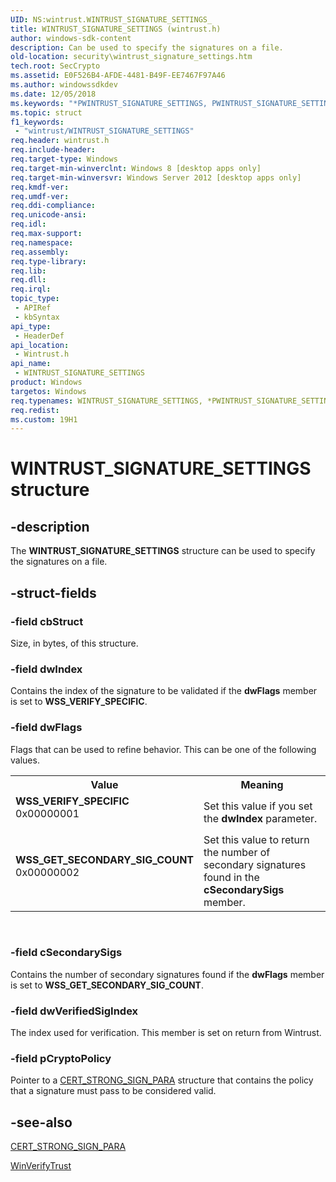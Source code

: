 ```yaml
---
UID: NS:wintrust.WINTRUST_SIGNATURE_SETTINGS_
title: WINTRUST_SIGNATURE_SETTINGS (wintrust.h)
author: windows-sdk-content
description: Can be used to specify the signatures on a file.
old-location: security\wintrust_signature_settings.htm
tech.root: SecCrypto
ms.assetid: E0F526B4-AFDE-4481-B49F-EE7467F97A46
ms.author: windowssdkdev
ms.date: 12/05/2018
ms.keywords: "*PWINTRUST_SIGNATURE_SETTINGS, PWINTRUST_SIGNATURE_SETTINGS, PWINTRUST_SIGNATURE_SETTINGS structure pointer [Security], WINTRUST_SIGNATURE_SETTINGS, WINTRUST_SIGNATURE_SETTINGS structure [Security], WSS_GET_SECONDARY_SIG_COUNT, WSS_VERIFY_SPECIFIC, security.wintrust_signature_settings, wintrust/PWINTRUST_SIGNATURE_SETTINGS, wintrust/WINTRUST_SIGNATURE_SETTINGS"
ms.topic: struct
f1_keywords: 
 - "wintrust/WINTRUST_SIGNATURE_SETTINGS"
req.header: wintrust.h
req.include-header: 
req.target-type: Windows
req.target-min-winverclnt: Windows 8 [desktop apps only]
req.target-min-winversvr: Windows Server 2012 [desktop apps only]
req.kmdf-ver: 
req.umdf-ver: 
req.ddi-compliance: 
req.unicode-ansi: 
req.idl: 
req.max-support: 
req.namespace: 
req.assembly: 
req.type-library: 
req.lib: 
req.dll: 
req.irql: 
topic_type:
 - APIRef
 - kbSyntax
api_type:
 - HeaderDef
api_location:
 - Wintrust.h
api_name:
 - WINTRUST_SIGNATURE_SETTINGS
product: Windows
targetos: Windows
req.typenames: WINTRUST_SIGNATURE_SETTINGS, *PWINTRUST_SIGNATURE_SETTINGS
req.redist: 
ms.custom: 19H1
---
```


# WINTRUST_SIGNATURE_SETTINGS structure


## -description


The <b>WINTRUST_SIGNATURE_SETTINGS</b> structure can be used to specify the signatures on a file.


## -struct-fields




### -field cbStruct

Size, in bytes, of this structure.


### -field dwIndex

Contains the index of the signature to be validated if the <b>dwFlags</b> member is set to <b>WSS_VERIFY_SPECIFIC</b>.


### -field dwFlags

Flags that can be used to refine behavior. This can be one of the following values.

<table>
<tr>
<th>Value</th>
<th>Meaning</th>
</tr>
<tr>
<td width="40%"><a id="WSS_VERIFY_SPECIFIC"></a><a id="wss_verify_specific"></a><dl>
<dt><b>WSS_VERIFY_SPECIFIC</b></dt>
<dt>0x00000001</dt>
</dl>
</td>
<td width="60%">
Set this value if you set the <b>dwIndex</b> parameter.

</td>
</tr>
<tr>
<td width="40%"><a id="WSS_GET_SECONDARY_SIG_COUNT"></a><a id="wss_get_secondary_sig_count"></a><dl>
<dt><b>WSS_GET_SECONDARY_SIG_COUNT</b></dt>
<dt>0x00000002</dt>
</dl>
</td>
<td width="60%">
Set this value to return the number of secondary signatures found in the <b>cSecondarySigs</b> member.

</td>
</tr>
</table>
 


### -field cSecondarySigs

Contains the number of secondary signatures found if the <b>dwFlags</b> member is set to <b>WSS_GET_SECONDARY_SIG_COUNT</b>.


### -field dwVerifiedSigIndex

The index used for verification. This member is set on return from Wintrust.


### -field pCryptoPolicy

Pointer to a <a href="https://docs.microsoft.com/windows/desktop/api/wincrypt/ns-wincrypt-_cert_strong_sign_para">CERT_STRONG_SIGN_PARA</a> structure that contains the policy that a signature must pass to be considered valid.


## -see-also




<a href="https://docs.microsoft.com/windows/desktop/api/wincrypt/ns-wincrypt-_cert_strong_sign_para">CERT_STRONG_SIGN_PARA</a>



<a href="https://docs.microsoft.com/windows/desktop/api/wintrust/nf-wintrust-winverifytrust">WinVerifyTrust</a>
 

 

